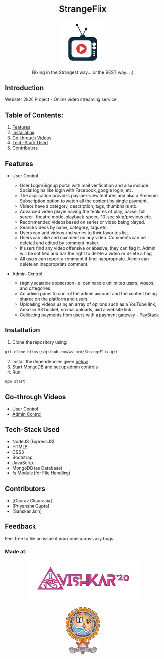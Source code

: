 <h1 align="center">StrangeFlix</h1>
<p align="center">
<img alt="Logo" width="142px" src="readme/logo.jpg"/>
</p>

<p align="center">
Flixing in the Strangest way... or the BEST way... ;)
</p>

## Introduction
  Webster 2k20 Project - Online video streaming service

## Table of Contents:

1) [Features](#fet)
2) [Installation](#install)
3) [Go-through Videos](#gothru)
4) [Tech-Stack Used](#depend)
5) [Contributors](#contri)

<a name="fet"></a>
## Features

* User Control
  * User Login/Signup portal with mail verification and also include Social logins like login with
Facebook, google login, etc.
  * The application provides pay-per-view features and also a Premium Subscription option to watch
all the content by single payment.
  * Videos have a category, description, tags, thumbnails etc.
  * Advanced video player having the features of play, pause, full screen, theatre mode, playback-speed,
10-sec skip/previous etc.
  * Recommended videos based on series or video being played.
  * Search videos by name, category, tags etc.
  * Users can add videos and series to their favorites list.
  * Users can Like and comment on any video. Comments can be deleted and edited by comment maker.
  * If users find any video offensive or abusive, they can flag it. Admin will be notified and has
the right to delete a video or delete a flag
  * All users can report a comment if find inappropriate. Admin can delete an inappropriate
comment.

* Admin-Control
  * Highly scalable application i.e. can handle unlimited users, videos, and categories.
  * An admin panel to control the admin account and the content being shared on the platform and
users.
  * Uploading videos using an array of options such as a YouTube link, Amazon S3 bucket, 
normal uploads, and a website link.
  * Collecting payments from users with a payment gateway - [PayStack](www.paystack.com)

<a name="install"></a> 
## Installation
1) Clone the repository using:
```bash
git clone https://github.com/wsLord/StrangeFlix.git
```
2) Install the dependencies given [below](#depend)
3) Start MongoDB and set up admin controls
4)  Run:
```bash
npm start
```

<a name="gothru"></a> 
## Go-through Videos

* [User Control](https://youtu.be/DL2O1OuxEoc)
* [Admin Control](https://youtu.be/hxYas4KMJ5w)

<a name="depend"></a>
## Tech-Stack Used

* NodeJS (ExpressJS)
* HTML5
* CSS3
* Bootstrap
* JavaScript
* MongoDB (as Database)
* fs Module (for File Handling)

<a name="contri"></a>
## Contributors

* [Gaurav Chaurasia]
* [Priyanshu Gupta]
* [Sanskar Jain]

## Feedback
Feel free to file an issue if you come across any bugs

### Made at:

<p align="center">
<img src="readme/avishkar.png" />
</p>
<p align="center">
<img alt="MNNIT" width="112px" src="readme/MNNIT.png" />
</p>
